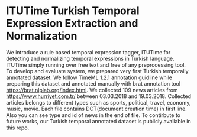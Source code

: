 # ITUTime Turkish Temporal Expression Extraction and Normalization

We introduce a rule based temporal expression tagger, ITUTime for detecting and normalizing temporal expressions in Turkish language. ITUTime simply running over free text and free of any preprocessing tool. To develop and evaluate system, we prepared very first Turkish temporally annotated dataset. We follow TimeML 1.2.1 annotation guidline while preparing this dataset and annotated manually with brat annotation tool https://brat.nlplab.org/index.html. We collected 109 news articles from https://www.hurriyet.com.tr/ between 03.03.2018 and 19.03.2018. Collected articles belongs to different types such as sports, political, travel, economy, music, movie. Each file contains DCT(document creation time) in first line. Also you can see type and id of news in the end of file.
To contirbute to future works, our Turkish temporal annotated dataset is publicly available in this repo.


